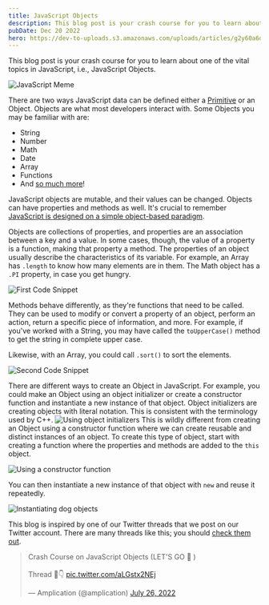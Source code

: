 ```yaml
---
title: JavaScript Objects
description: This blog post is your crash course for you to learn about one of the vital topics in JavaScript, i.e., JavaScript Objects.
pubDate: Dec 20 2022
hero: https://dev-to-uploads.s3.amazonaws.com/uploads/articles/g2y60a6osx9eagi84cst.png
---
```


This blog post is your crash course for you to learn about one of the vital topics in JavaScript, i.e., JavaScript Objects.

![JavaScript Meme](https://dev-to-uploads.s3.amazonaws.com/uploads/articles/g2y60a6osx9eagi84cst.png)

There are two ways JavaScript data can be defined either a [Primitive](https://developer.mozilla.org/en-US/docs/Glossary/Primitive) or an Object. Objects are what most developers interact with. Some Objects you may be familiar with are:

- String
- Number
- Math
- Date
- Array
- Functions
- And [so much more](https://developer.mozilla.org/en-US/docs/Web/JavaScript/Reference/Global_Objects/Object)!

JavaScript objects are mutable, and their values can be changed. Objects can have properties and methods as well. It's crucial to remember [JavaScript is designed on a simple object-based paradigm](https://developer.mozilla.org/en-US/docs/Web/JavaScript/Guide/Working_with_Objects#:~:text=JavaScript%20is%20designed%20on%20a,is%20known%20as%20a%20method.). 

Objects are collections of properties, and properties are an association between a key and a value. In some cases, though, the value of a property is a function, making that property a method. The properties of an object usually describe the characteristics of its variable. For example, an Array has `.length` to know how many elements are in them. The Math object has a `.PI` property, in case you get hungry.

![First Code Snippet](https://dev-to-uploads.s3.amazonaws.com/uploads/articles/noi01v7dlhesrcgl9xkx.png)

Methods behave differently, as they're functions that need to be called. They can be used to modify or convert a property of an object, perform an action, return a specific piece of information, and more. For example, if you've worked with a String, you may have called the `toUpperCase()` method to get the string in complete upper case.

Likewise, with an Array, you could call `.sort()` to sort the elements.

![Second Code Snippet](https://dev-to-uploads.s3.amazonaws.com/uploads/articles/x1caaknubcv8q2xadc1k.png)

There are different ways to create an Object in JavaScript. For example, you could make an Object using an object initializer or create a constructor function and instantiate a new instance of that object. Object initializers are creating objects with literal notation. This is consistent with the terminology used by C++. ![Using object initializers](https://dev-to-uploads.s3.amazonaws.com/uploads/articles/crhlhgogi98imie9xbk1.png) This is wildly different from creating an Object using a constructor function where we can create reusable and distinct instances of an object. To create this type of object, start with creating a function where the properties and methods are added to the `this` object.

![Using a constructor function](https://dev-to-uploads.s3.amazonaws.com/uploads/articles/u760rwb4xn41zu5pfkyo.png)

You can then instantiate a new instance of that object with `new` and reuse it repeatedly.

![Instantiating dog objects](https://dev-to-uploads.s3.amazonaws.com/uploads/articles/yauqftqzxbeg2gc1grpd.png)

This blog is inspired by one of our Twitter threads that we post on our Twitter account. There are many threads like this; you should [check them out](https://twitter.com/amplication).

<blockquote class="twitter-tweet"><p lang="en" dir="ltr">Crash Course on JavaScript Objects (LET&#39;S GO 🚀 )<br><br>Thread 🧵👇 <a href="https://t.co/aLGstx2NEj">pic.twitter.com/aLGstx2NEj</a></p>&mdash; Amplication (@amplication) <a href="https://twitter.com/amplication/status/1551869682256420866?ref_src=twsrc%5Etfw">July 26, 2022</a></blockquote> <script async src="https://platform.twitter.com/widgets.js" charset="utf-8"></script>